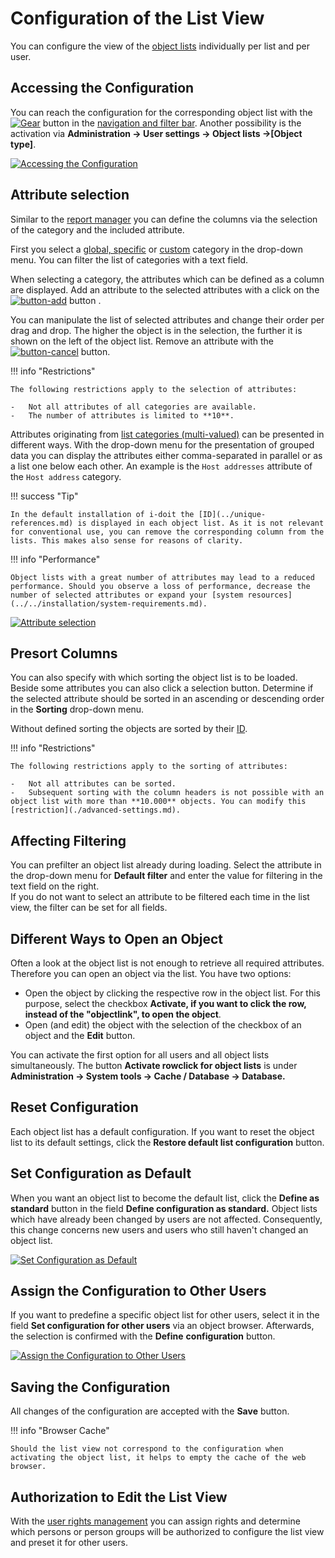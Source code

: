 # Configuration of the List View

You can configure the view of the [object lists](./index.md) individually per list and per user.

## Accessing the Configuration

You can reach the configuration for the corresponding object list with the [![Gear](../../assets/images/en/basics/object-list/configuration-of-the-list-view/1-cotlv.svg)](../../assets/images/en/basics/object-list/configuration-of-the-list-view/1-cotlv.svg) button in the [navigation and filter bar](./navigation-and-filtering.md). Another possibility is the activation via **Administration → User settings → Object lists →[Object type]**.

[![Accessing the Configuration](../../assets/images/en/basics/object-list/configuration-of-the-list-view/2-cotlv.png)](../../assets/images/en/basics/object-list/configuration-of-the-list-view/2-cotlv.png)

## Attribute selection

Similar to the [report manager](../../evaluation/report-manager.md) you can define the columns via the selection of the category and the included attribute.

First you select a [global, specific](../../basics/structure-of-the-it-documentation.md) or [custom](../custom-categories.md) category in the drop-down menu. You can filter the list of categories with a text field.

When selecting a category, the attributes which can be defined as a column are displayed. Add an attribute to the selected attributes with a click on the [![button-add](../../assets/images/en/basics/object-list/configuration-of-the-list-view/3-cotlv.svg)](../../assets/images/en/basics/object-list/configuration-of-the-list-view/3-cotlv.svg) button .

You can manipulate the list of selected attributes and change their order per drag and drop. The higher the object is in the selection, the further it is shown on the left of the object list. Remove an attribute with the [![button-cancel](../../assets/images/en/basics/object-list/configuration-of-the-list-view/4-cotlv.svg)](../../assets/images/en/basics/object-list/configuration-of-the-list-view/4-cotlv.svg) button.

!!! info "Restrictions"

    The following restrictions apply to the selection of attributes:

    -   Not all attributes of all categories are available.
    -   The number of attributes is limited to **10**.

Attributes originating from [list categories (multi-valued)](../../basics/structure-of-the-it-documentation.md) can be presented in different ways. With the drop-down menu for the presentation of grouped data you can display the attributes either comma-separated in parallel or as a list one below each other. An example is the `Host addresses` attribute of the `Host address` category.

!!! success "Tip"

    In the default installation of i-doit the [ID](../unique-references.md) is displayed in each object list. As it is not relevant for conventional use, you can remove the corresponding column from the lists. This makes also sense for reasons of clarity.

!!! info "Performance"

    Object lists with a great number of attributes may lead to a reduced performance. Should you observe a loss of performance, decrease the number of selected attributes or expand your [system resources](../../installation/system-requirements.md).

[![Attribute selection](../../assets/images/en/basics/object-list/configuration-of-the-list-view/7-cotlv.png)](../../assets/images/en/basics/object-list/configuration-of-the-list-view/7-cotlv.png)

## Presort Columns

You can also specify with which sorting the object list is to be loaded. Beside some attributes you can also click a selection button. Determine if the selected attribute should be sorted in an ascending or descending order in the **Sorting** drop-down menu.

Without defined sorting the objects are sorted by their [ID](../unique-references.md).

!!! info "Restrictions"

    The following restrictions apply to the sorting of attributes:

    -   Not all attributes can be sorted.
    -   Subsequent sorting with the column headers is not possible with an object list with more than **10.000** objects. You can modify this [restriction](./advanced-settings.md).

## Affecting Filtering

You can prefilter an object list already during loading. Select the attribute in the drop-down menu for **Default filter** and enter the value for filtering in the text field on the right.<br>
If you do not want to select an attribute to be filtered each time in the list view, the filter can be set for all fields.

## Different Ways to Open an Object

Often a look at the object list is not enough to retrieve all required attributes. Therefore you can open an object via the list. You have two options:

-   Open the object by clicking the respective row in the object list. For this purpose, select the checkbox **Activate, if you want to click the row, instead of the "objectlink", to open the object**.
-   Open (and edit) the object with the selection of the checkbox of an object and the **Edit** button.

You can activate the first option for all users and all object lists simultaneously. The button **Activate rowclick for object lists** is under **Administration → System tools → Cache / Database → Database.**

## Reset Configuration

Each object list has a default configuration. If you want to reset the object list to its default settings, click the **Restore default list configuration** button.

## Set Configuration as Default

When you want an object list to become the default list, click the **Define as standard** button in the field **Define configuration as standard.** Object lists which have already been changed by users are not affected. Consequently, this change concerns new users and users who still haven't changed an object list.

[![Set Configuration as Default](../../assets/images/en/basics/object-list/configuration-of-the-list-view/5-cotlv.png)](../../assets/images/en/basics/object-list/configuration-of-the-list-view/5-cotlv.png)

## Assign the Configuration to Other Users

If you want to predefine a specific object list for other users, select it in the field **Set configuration for other users** via an object browser. Afterwards, the selection is confirmed with the **Define** **configuration** button.

[![Assign the Configuration to Other Users](../../assets/images/en/basics/object-list/configuration-of-the-list-view/6-cotlv.png)](../../assets/images/en/basics/object-list/configuration-of-the-list-view/6-cotlv.png)

## Saving the Configuration

All changes of the configuration are accepted with the **Save** button.

!!! info "Browser Cache"

    Should the list view not correspond to the configuration when activating the object list, it helps to empty the cache of the web browser.

## Authorization to Edit the List View

With the [user rights management](../../efficient-documentation/rights-management/index.md) you can assign rights and determine which persons or person groups will be authorized to configure the list view and preset it for other users.
